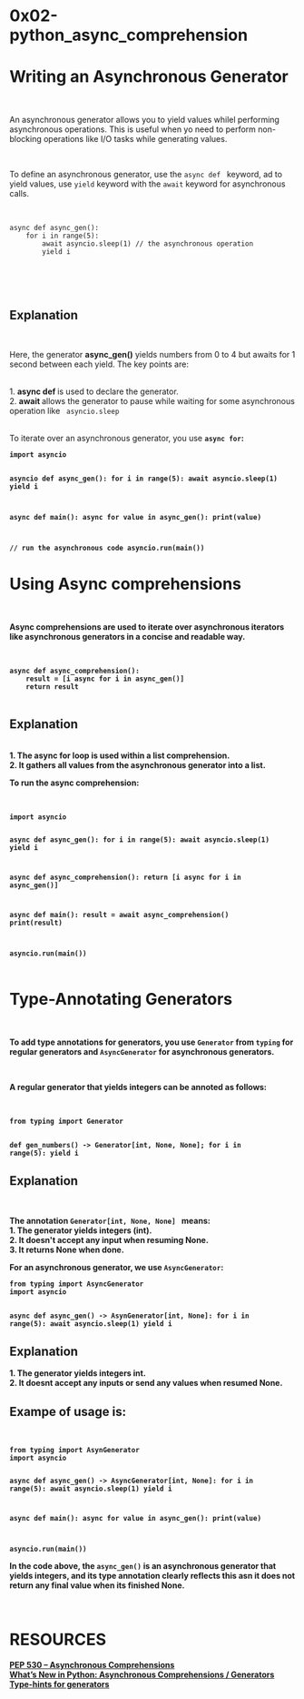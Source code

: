 # 0x02-python_async_comprehension

<h1> Writing an Asynchronous Generator </h1><br>
<p>An asynchronous generator allows you to yield values whilel performing asynchronous operations. This is useful when yo need to perform non-blocking operations like I/O tasks while generating values.</p><br>
<p> To define an asynchronous generator, use the <code>async def </code> keyword, ad to yield values, use <code>yield</code> keyword with the <code>await</code> keyword for asynchronous calls.</p><br>
<code>
async def async_gen():
    for i in range(5):
        await asyncio.sleep(1) // the asynchronous operation
        yield i

</code><br><br>
<h2> Explanation</h2><br>
<p>Here, the generator <strong>async_gen()</strong> yields numbers from 0 to 4 but awaits for 1 second between each yield. The key points are:</p><br>
1. <strong> async def </strong> is used to declare the generator.<br>
2. <strong> await </strong> allows the generator to pause while waiting for some asynchronous operation like <code> asyncio.sleep </code><br><br>
<p> To iterate over an asynchronous generator, you use <strong><code>async for</code><strong>:<br>
<code>
import asyncio

asyncio def async_gen():
    for i in range(5):
        await asyncio.sleep(1)
        yield i

async def main():
    async for value in async_gen():
    print(value)

// run the asynchronous code
asyncio.run(main())
</code><br>

<h1> Using Async comprehensions </h1><br>
<p>Async comprehensions are used to iterate over asynchronous iterators like asynchronous generators in a concise and readable way.</p><br>

<code>
async def async_comprehension():
    result = [i async for i in async_gen()]
    return result
</code><br>
<h2> Explanation </h2><br>
1. The <strong>async for</strong> loop is used within a list comprehension.<br>
2. It gathers all values from the asynchronous generator into a list.<br>

<p>To run the async comprehension:</p><br>
<code>
import asyncio

async def async_gen():
    for i in range(5):
        await asyncio.sleep(1)
        yield i

async def async_comprehension():
    return [i async for i in async_gen()]

async def main():
    result = await async_comprehension()
    print(result)

asyncio.run(main())
</code><br><br>

<h1> Type-Annotating Generators </h1><br>
<p> To add type annotations for generators, you use <strong><code>Generator</code></strong> from <strong><code>typing</code><strong> for regular generators and <strong><code>AsyncGenerator</code></strong> for asynchronous generators.</p><br>

<p>A <strong>regular generator</strong> that yields integers can be annoted as follows:</p><br>
<code>
from typing import Generator

def gen_numbers() -> Generator[int, None, None];
    for i in range(5):
        yield i
</code><br>

<h2> Explanation </h2><br>
<p>The annotation <strong><code>Generator[int, None, None] </code></strong> means:<br>
1. The generator yields integers (int).<br>
2. It doesn't accept any input when resuming None.<br>
3. It returns None when done.<br>

<p>For an <strong> asynchronous generator</strong>, we use <strong><code>AsyncGenerator</code></strong>:<br>
<code>
from typing import AsyncGenerator
import asyncio

async def async_gen() -> AsynGenerator[int, None]:
    for i in range(5):
        await asyncio.sleep(1)
        yield i
</code><br>

<h2> Explanation </h2>
1. The generator yields integers int.<br>
2. It doesnt accept any inputs or send any values when resumed None.<br>

<h2>Exampe of usage is: </h2><br>
<code>
from typing import AsynGenerator
import asyncio

async def async_gen() -> AsyncGenerator[int, None]:
    for i in range(5):
        await asyncio.sleep(1)
        yield i

async def main():
    async for value in async_gen():
        print(value)

asyncio.run(main())
</code><br>
<p> In the code above, the <strong><code>async_gen()</code><strong> is an asynchronous generator that yields integers, and its type annotation clearly reflects this asn it does not return any final value when its finished None.<p><br>

# RESOURCES
<a href="https://intranet.alxswe.com/rltoken/hlwtED-iLsdORSgly8DsyQ">PEP 530 – Asynchronous Comprehensions</a><br>
<a href="https://intranet.alxswe.com/rltoken/0OkbObYzCKtO7ZUAxfKvkw">What’s New in Python: Asynchronous Comprehensions / Generators</a><br>
<a href="https://intranet.alxswe.com/rltoken/l4Fnno568VbVIn9GvrFVtQ">Type-hints for generators</a><br>
